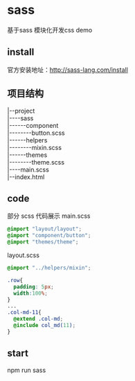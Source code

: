 # sass
基于sass 模块化开发css demo
## install
官方安装地址：http://sass-lang.com/install

## 项目结构
|--project    
|----sass   
|------component    
|--------button.scss    
|------helpers    
|--------mixin.scss   
|------themes   
|--------theme.scss   
|----main.scss    
|--index.html   

## code
部分 scss 代码展示
main.scss
```scss
@import "layout/layout";
@import "component/button";
@import "themes/theme";
```
layout.scss
```scss
@import "../helpers/mixin";

.row{
  padding: 5px;
  width:100%;
}
...
.col-md-11{
  @extend .col-md;
  @include col_md(11);
}
```
## start
npm run sass
